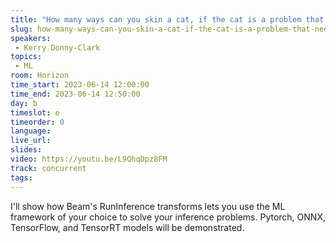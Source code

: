 ```yaml
---
title: "How many ways can you skin a cat, if the cat is a problem that needs an ML model to solve?"
slug: how-many-ways-can-you-skin-a-cat-if-the-cat-is-a-problem-that-needs-an-ml-model-to-solve
speakers:
 - Kerry Donny-Clark
topics:
 - ML
room: Horizon
time_start: 2023-06-14 12:00:00
time_end: 2023-06-14 12:50:00
day: b
timeslot: e
timeorder: 0
language: 
live_url: 
slides: 
video: https://youtu.be/L9QhqDpz8FM
track: concurrent
tags:
---
```


I'll show how Beam's RunInference transforms lets you use the ML framework of your choice to solve your inference problems. Pytorch, ONNX, TensorFlow, and TensorRT models will be demonstrated.